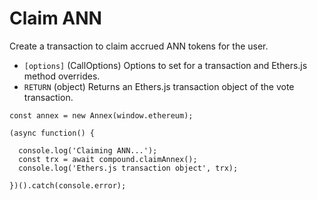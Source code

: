# Claim ANN

Create a transaction to claim accrued ANN tokens for the user.

* `[options]` \(CallOptions\) Options to set for a transaction and Ethers.js method overrides.
* `RETURN` \(object\) Returns an Ethers.js transaction object of the vote transaction.

```text
const annex = new Annex(window.ethereum);

(async function() {

  console.log('Claiming ANN...');
  const trx = await compound.claimAnnex();
  console.log('Ethers.js transaction object', trx);

})().catch(console.error);
```

